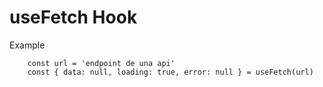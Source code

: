 # useFetch Hook

Example

```
    const url = 'endpoint de una api'
    const { data: null, loading: true, error: null } = useFetch(url)
```

